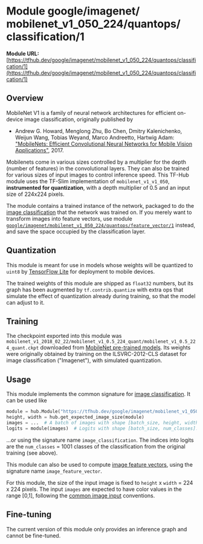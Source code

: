 # Module google/&zwnj;imagenet/&zwnj;mobilenet_v1_050_224/&zwnj;quantops/&zwnj;classification/1

**Module URL:** [https://tfhub.dev/google/imagenet/mobilenet_v1_050_224/quantops/classification/1](https://tfhub.dev/google/imagenet/mobilenet_v1_050_224/quantops/classification/1)

## Overview

MobileNet V1 is a family of neural network architectures for efficient
on-device image classification, originally published by

  * Andrew G. Howard, Menglong Zhu, Bo Chen, Dmitry Kalenichenko, Weijun Wang,
    Tobias Weyand, Marco Andreetto, Hartwig Adam:
    ["MobileNets: Efficient Convolutional Neural Networks for
    Mobile Vision Applications"](https://arxiv.org/abs/1704.04861), 2017.

Mobilenets come in various sizes controlled by a multiplier for the
depth (number of features) in the convolutional layers. They can also be
trained for various sizes of input images to control inference speed.
This TF-Hub module uses the TF-Slim implementation of
`mobilenet_v1_v1_050`, **instrumented for quantization**,
with a depth multiplier of 0.5 and an input size of
224x224 pixels.

The module contains a trained instance of the network, packaged to do the
[image classification](../../../../../../common_signatures/images.md#classification)
that the network was trained on. If you merely want to transform images into
feature vectors, use module
[`google/imagenet/mobilenet_v1_050_224/quantops/feature_vector/1`](../feature_vector/1.md)
instead, and save the space occupied by the classification layer.


## Quantization

This module is meant for use in models whose weights will be quantized to
`uint8` by [TensorFlow Lite](https://www.tensorflow.org/mobile/tflite/)
for deployment to mobile devices.

The trained weights of this module are shipped as `float32` numbers,
but its graph has been augmented by `tf.contrib.quantize` with extra ops
that simulate the effect of quantization already during training,
so that the model can adjust to it.

## Training

The checkpoint exported into this module was `mobilenet_v1_2018_02_22/mobilenet_v1_0.5_224_quant/mobilenet_v1_0.5_224_quant.ckpt` downloaded
from
[MobileNet pre-trained models](https://github.com/tensorflow/models/blob/master/research/slim/nets/mobilenet_v1.md).
Its weights were originally obtained by training on the ILSVRC-2012-CLS
dataset for image classification ("Imagenet"), with simulated quantization.

## Usage

This module implements the common signature for 
[image classification](../../../../../../common_signatures/images.md#classification).
It can be used like

```python
module = hub.Module("https://tfhub.dev/google/imagenet/mobilenet_v1_050_224/quantops/classification/1")
height, width = hub.get_expected_image_size(module)
images = ...  # A batch of images with shape [batch_size, height, width, 3].
logits = module(images)  # Logits with shape [batch_size, num_classes].
```

...or using the signature name `image_classification`. The indices into logits
are the `num_classes` = 1001 classes of the classification from
the original training (see above).

This module can also be used to compute [image feature
vectors](../../../../../../common_signatures/images.md#feature-vector),
using the signature name `image_feature_vector`.

For this module, the size of the input image is fixed to
`height` x `width` = 224 x 224 pixels.
The input `images` are expected to have color values in the range [0,1],
following the
[common image input](../../../../../../common_signatures/images.md#input)
conventions.


## Fine-tuning

The current version of this module only provides an inference graph
and cannot be fine-tuned.

